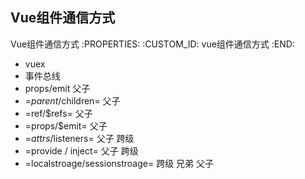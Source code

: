 Vue组件通信方式
---------------------------

Vue组件通信方式
   :PROPERTIES:
   :CUSTOM_ID: vue组件通信方式
   :END:

- vuex
- 事件总线
- props/emit 父子
- =$parent/$children= 父子
- =ref/$refs= 父子
- =props/$emit= 父子
- =$attrs /$listeners= 父子 跨级
- =provide / inject= 父子 跨级
- =localstroage/sessionstroage= 跨级 兄弟 父子
